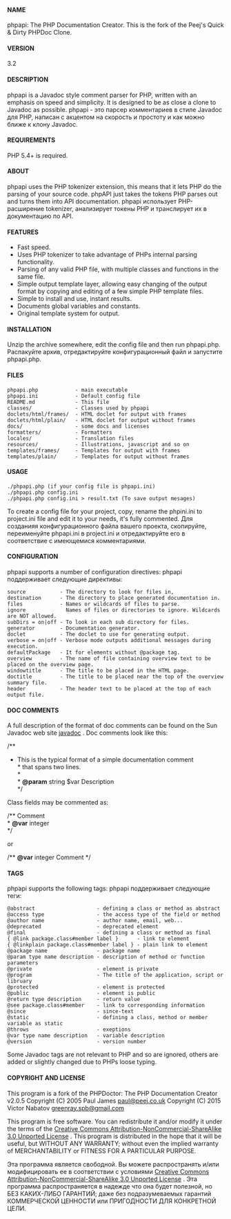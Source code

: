 #### NAME

phpapi: The PHP Documentation Creator.
This is the fork of the Peej's Quick & Dirty PHPDoc Clone.

#### VERSION

3.2

#### DESCRIPTION

phpapi is a Javadoc style comment parser for PHP, written with an emphasis on speed and simplicity.
It is designed to be as close a clone to Javadoc as possible.
phpapi - это парсер комментариев в стиле Javadoc для PHP, написан с акцентом на скорость и простоту и как можно ближе к клону Javadoc.

#### REQUIREMENTS

PHP 5.4+ is required.

#### ABOUT

phpapi uses the PHP tokenizer extension, this means that it lets PHP do the parsing of your source code.
phpAPI just takes the tokens PHP parses out and turns them into API documentation.
phpapi использует PHP-расширение tokenizer, анализирует токены PHP и транслирует их в документацию по API.

#### FEATURES

- Fast speed.
- Uses PHP tokenizer to take advantage of PHPs internal parsing functionality.
- Parsing of any valid PHP file, with multiple classes and functions in the same file.
- Simple output template layer, allowing easy changing of the output format by copying and editing of a few simple PHP template files.
- Simple to install and use, instant results.
- Documents global variables and constants.
- Original template system for output.

#### INSTALLATION

Unzip the archive somewhere, edit the config file and then run phpapi.php.
Распакуйте архив, отредактируйте конфигурационный файл и запустите phpapi.php.

#### FILES

    phpapi.php            - main executable
    phpapi.ini            - Default config file
    README.md             - This file
    classes/              - Classes used by phpapi
    doclets/html/frames/  - HTML doclet for output with frames
    doclets/html/plain/   - HTML doclet for output without frames
    docs/                 - some docs and licenses
    formatters/           - Formatters
    locales/              - Translation files
    resources/            - Illustrations, javascript and so on
    templates/frames/     - Templates for output with frames
    templates/plain/      - Templates for output without frames

#### USAGE

    ./phpapi.php (if your config file is phpapi.ini)
    ./phpapi.php config.ini
    ./phpapi.php config.ini > result.txt (To save output mesages)

To create a config file for your project, copy, rename the phpini.ini to project.ini file and edit it to your needs, it's fully commented.
Для созданияя конфигурационного файла вашего проекта, скопируйте, переименуйте phpapi.ini в project.ini и отредактируйте его в соответствие с имеющемися комментариями.

#### CONFIGURATION

phpapi supports a number of configuration directives:
phpapi поддерживает следующие директивы:

    source           - The directory to look for files in,
    destination      - The directory to place generated documentation in.
    files            - Names or wildcards of files to parse.
    ignore             Names of files or directories to ignore. Wildcards are NOT allowed.
    subDirs = on|off - To look in each sub directory for files.
    generator        - Documentation generator.
    doclet           - The doclet to use for generating output.
    verbose = on|off - Verbose mode outputs additional messages during execution.
    defaultPackage   - It for elements without @package tag.
    overview         - The name of file containing overview text to be placed on the overview page.
    windowtitle      - The title to be placed in the HTML page.
    doctitle         - The title to be placed near the top of the overview summary file.
    header           - The header text to be placed at the top of each output file.

#### DOC COMMENTS

A full description of the format of doc comments can be found on the Sun Javadoc web site [javadoc](http://java.sun.com/j2se/javadoc/) .
Doc comments look like this:

/**<br />
 * This is the typical format of a simple documentation comment<br />
 \* that spans two lines.<br />
 \*<br />
 \* __@param__ string $var Description<br />
 \*/

Class fields may be commented as:

/** Comment<br />
 \* __@var__ integer<br />
 \*/

or

/** __@var__ integer Comment */

#### TAGS

phpapi supports the following tags:
phpapi поддерживает следующие теги:

    @abstract                    - defining a class or method as abstract
    @access type                 - the access type of the field or method
    @author name                 - author name, email, web...
    @deprecated                  - deprecated element
    @final                       - defining a class or method as final
    { @link package.class#member label }      - link to element
    { @linkplain package.class#member label } - plain link to element
    @package name                - package name
    @param type name description - description of method or function parameters
    @private                     - element is private
    @program                     - The title of the application, script or libruary
    @protected                   - element is protected
    @public                      - element is public
    @return type description     - return value
    @see package.class#member    - link to corresponding information
    @since                       - since-text
    @static                      - defining a class, method or member variable as static
    @throws                      - exeptions
    @var type name description   - variable description
    @version                     - version number

Some Javadoc tags are not relevant to PHP and so are ignored, others are added or slightly changed due to PHPs loose typing.

#### COPYRIGHT AND LICENSE

This program is a fork of the PHPDoctor: The PHP Documentation Creator v2.0.5
Copyright (C) 2005 Paul James <paul@peej.co.uk>
Copyright (C) 2015 Victor Nabatov <greenray.spb@gmail.com>

This program is free software.
You can redistribute it and/or modify it under the terms of the [Creative Commons Attribution-NonCommercial-ShareAlike 3.0 Unported License](http://creativecommons.org/licenses/by-nc-sa/4.0/) .
This program is distributed in the hope that it will be useful, but WITHOUT ANY WARRANTY;
without even the implied warranty of MERCHANTABILITY or FITNESS FOR A PARTICULAR PURPOSE.

Эта программа является свободной.
Вы можете распространять и/или модифицировать ее в соответствии c условиями [Creative Commons Attribution-NonCommercial-ShareAlike 3.0 Unported License](http://creativecommons.org/licenses/by-nc-sa/4.0/) .
Эта программа распространяется в надежде что она будет полезной, но БЕЗ КАКИХ-ЛИБО ГАРАНТИЙ;
даже без подразумеваемых гарантий КОММЕРЧЕСКОЙ ЦЕННОСТИ или ПРИГОДНОСТИ ДЛЯ КОНКРЕТНОЙ ЦЕЛИ.
